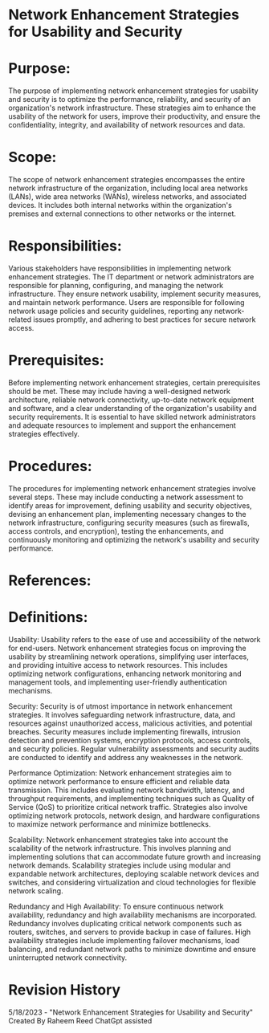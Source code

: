 #  Network Enhancement Strategies for Usability and Security

# Purpose:
The purpose of implementing network enhancement strategies for usability and security is to optimize the performance, reliability, and security of an organization's network infrastructure. These strategies aim to enhance the usability of the network for users, improve their productivity, and ensure the confidentiality, integrity, and availability of network resources and data.

# Scope:
The scope of network enhancement strategies encompasses the entire network infrastructure of the organization, including local area networks (LANs), wide area networks (WANs), wireless networks, and associated devices. It includes both internal networks within the organization's premises and external connections to other networks or the internet.

# Responsibilities:
Various stakeholders have responsibilities in implementing network enhancement strategies. The IT department or network administrators are responsible for planning, configuring, and managing the network infrastructure. They ensure network usability, implement security measures, and maintain network performance. Users are responsible for following network usage policies and security guidelines, reporting any network-related issues promptly, and adhering to best practices for secure network access.

# Prerequisites:
Before implementing network enhancement strategies, certain prerequisites should be met. These may include having a well-designed network architecture, reliable network connectivity, up-to-date network equipment and software, and a clear understanding of the organization's usability and security requirements. It is essential to have skilled network administrators and adequate resources to implement and support the enhancement strategies effectively.

# Procedures:
The procedures for implementing network enhancement strategies involve several steps. These may include conducting a network assessment to identify areas for improvement, defining usability and security objectives, devising an enhancement plan, implementing necessary changes to the network infrastructure, configuring security measures (such as firewalls, access controls, and encryption), testing the enhancements, and continuously monitoring and optimizing the network's usability and security performance.

# References:

# Definitions:
Usability: Usability refers to the ease of use and accessibility of the network for end-users. Network enhancement strategies focus on improving the usability by streamlining network operations, simplifying user interfaces, and providing intuitive access to network resources. This includes optimizing network configurations, enhancing network monitoring and management tools, and implementing user-friendly authentication mechanisms.

Security: Security is of utmost importance in network enhancement strategies. It involves safeguarding network infrastructure, data, and resources against unauthorized access, malicious activities, and potential breaches. Security measures include implementing firewalls, intrusion detection and prevention systems, encryption protocols, access controls, and security policies. Regular vulnerability assessments and security audits are conducted to identify and address any weaknesses in the network.

Performance Optimization: Network enhancement strategies aim to optimize network performance to ensure efficient and reliable data transmission. This includes evaluating network bandwidth, latency, and throughput requirements, and implementing techniques such as Quality of Service (QoS) to prioritize critical network traffic. Strategies also involve optimizing network protocols, network design, and hardware configurations to maximize network performance and minimize bottlenecks.

Scalability: Network enhancement strategies take into account the scalability of the network infrastructure. This involves planning and implementing solutions that can accommodate future growth and increasing network demands. Scalability strategies include using modular and expandable network architectures, deploying scalable network devices and switches, and considering virtualization and cloud technologies for flexible network scaling.

Redundancy and High Availability: To ensure continuous network availability, redundancy and high availability mechanisms are incorporated. Redundancy involves duplicating critical network components such as routers, switches, and servers to provide backup in case of failures. High availability strategies include implementing failover mechanisms, load balancing, and redundant network paths to minimize downtime and ensure uninterrupted network connectivity.


# Revision History
5/18/2023 - "Network Enhancement Strategies for Usability and Security" Created By Raheem Reed ChatGpt assisted

































